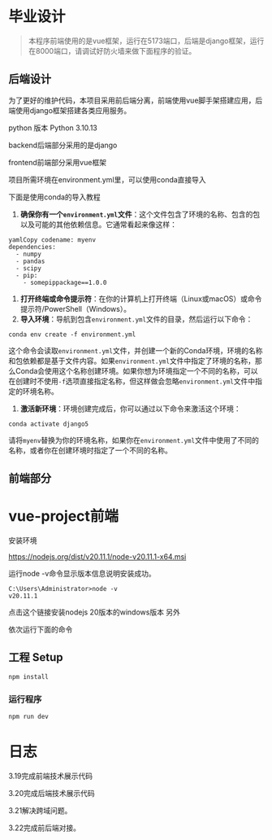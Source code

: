 # 毕业设计

> 本程序前端使用的是vue框架，运行在5173端口，后端是django框架，运行在8000端口，请调试好防火墙来做下面程序的验证。

## 后端设计

为了更好的维护代码，本项目采用前后端分离，前端使用vue脚手架搭建应用，后端使用django框架搭建各类应用服务。

python 版本 Python 3.10.13 

backend后端部分采用的是django

frontend前端部分采用vue框架

项目所需环境在environment.yml里，可以使用conda直接导入

下面是使用conda的导入教程

1. **确保你有一个`environment.yml`文件**：这个文件包含了环境的名称、包含的包以及可能的其他依赖信息。它通常看起来像这样：

```
yamlCopy codename: myenv
dependencies:
  - numpy
  - pandas
  - scipy
  - pip:
    - somepippackage==1.0.0
```

1. **打开终端或命令提示符**：在你的计算机上打开终端（Linux或macOS）或命令提示符/PowerShell（Windows）。
2. **导入环境**：导航到包含`environment.yml`文件的目录，然后运行以下命令：

```shell
conda env create -f environment.yml
```

这个命令会读取`environment.yml`文件，并创建一个新的Conda环境，环境的名称和包依赖都是基于文件内容。如果`environment.yml`文件中指定了环境的名称，那么Conda会使用这个名称创建环境。如果你想为环境指定一个不同的名称，可以在创建时不使用`-f`选项直接指定名称，但这样做会忽略`environment.yml`文件中指定的环境名称。

1. **激活新环境**：环境创建完成后，你可以通过以下命令来激活这个环境：

```shell
conda activate django5
```

请将`myenv`替换为你的环境名称，如果你在`environment.yml`文件中使用了不同的名称，或者你在创建环境时指定了一个不同的名称。



## 前端部分

# vue-project前端

安装环境

https://nodejs.org/dist/v20.11.1/node-v20.11.1-x64.msi

运行node -v命令显示版本信息说明安装成功。

```shell
C:\Users\Administrator>node -v
v20.11.1
```

点击这个链接安装nodejs 20版本的windows版本  另外

依次运行下面的命令

## 工程 Setup

```sh
npm install
```

### 运行程序

```sh
npm run dev
```



# 日志

3.19完成前端技术展示代码



3.20完成后端技术展示代码

3.21解决跨域问题。

3.22完成前后端对接。